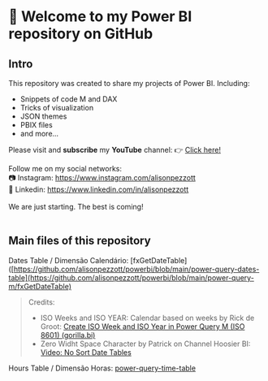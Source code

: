 # 👋 Welcome to my Power BI repository on GitHub

## Intro

This repository was created to share my projects of Power BI. Including:
- Snippets of code M and DAX
- Tricks of visualization
- JSON themes
- PBIX files
- and more...

Please visit and **subscribe** my **YouTube** channel: 👉 [Click here!](https://www.youtube.com/c/alisonpezzott/?sub_confirmation=1) <br>

Follow me on my social networks: <br>
📷 Instagram: https://www.instagram.com/alisonpezzott <br>
💼 Linkedin: https://www.linkedin.com/in/alisonpezzott <br>
<br>
We are just starting. The best is coming!<br>
<br>
## Main files of this repository
Dates Table / Dimensão Calendário: [fxGetDateTable]([https://github.com/alisonpezzott/powerbi/blob/main/power-query-dates-table](https://github.com/alisonpezzott/powerbi/blob/main/power-query-m/fxGetDateTable)
<br>
> Credits:
> - ISO Weeks and ISO YEAR: Calendar based on weeks by Rick de Groot: [Create ISO Week and ISO Year in Power Query M (ISO 8601) (gorilla.bi)](https://gorilla.bi/power-query/create-iso-week-and-iso-year/#final-code-iso-week)
> - Zero Widht Space Character by Patrick on Channel Hoosier BI: [Video: No Sort Date Tables](https://youtu.be/E0oe7k0UXXY)

Hours Table / Dimensão Horas: [power-query-time-table](https://github.com/alisonpezzott/powerbi/blob/main/power-query-time-table)


